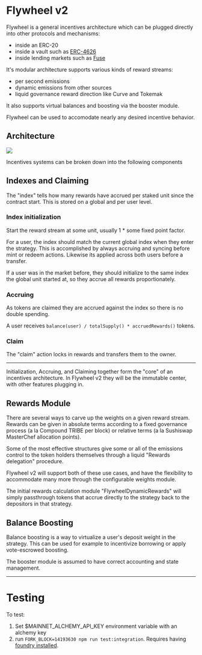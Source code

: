 # Flywheel v2
Flywheel is a general incentives architecture which can be plugged directly into other protocols and mechanisms:
* inside an ERC-20
* inside a vault such as [ERC-4626](https://eips.ethereum.org/EIPS/eip-4626)
* inside lending markets such as [Fuse](https://app.rari.capital/fuse)

It's modular architecture supports various kinds of reward streams:
* per second emissions
* dynamic emissions from other sources
* liquid governance reward direction like Curve and Tokemak

It also supports virtual balances and boosting via the booster module.

Flywheel can be used to accomodate nearly any desired incentive behavior.

## Architecture 
![](https://i.imgur.com/k29SnsF.png)

Incentives systems can be broken down into the following components

## Indexes and Claiming
The "index" tells how many rewards have accrued per staked unit since the contract start. This is stored on a global and per user level.

### Index initialization
Start the reward stream at some unit, usually 1 * some fixed point factor.

For a user, the index should match the current global index when they enter the strategy. This is accomplished by always accruing and syncing before mint or redeem actions. Likewise its applied across both users before a transfer.

If a user was in the market before, they should initialize to the same index the global unit started at, so they accrue all rewards proportionately.

### Accruing
As tokens are claimed they are accrued against the index so there is no double spending.

A user receives `balance(user) / totalSupply() * accruedRewards()` tokens.

### Claim
The "claim" action locks in rewards and transfers them to the owner.

---
Initialization, Accruing, and Claiming together form the "core" of an incentives architecture. In Flywheel v2 they will be the immutable center, with other features plugging in.

## Rewards Module
There are several ways to carve up the weights on a given reward stream. Rewards can be given in absolute terms according to a fixed governance process (a la Compound TRIBE per block) or relative terms (a la Sushiswap MasterChef allocation points).

Some of the most effective structures give some or all of the emissions control to the token holders themselves through a liquid "Rewards delegation" procedure.

Flywheel v2 will support both of these use cases, and have the flexibility to accommodate many more through the configurable weights module.

The initial rewards calculation module "FlywheelDynamicRewards" will simply passthrough tokens that accrue directly to the strategy back to the depositors in that strategy.

## Balance Boosting
Balance boosting is a way to virtualize a user's deposit weight in the strategy. This can be used for example to incentivize borrowing or apply vote-escrowed boosting.

The booster module is assumed to have correct accounting and state management.

---

# Testing

To test:
1. Set $MAINNET_ALCHEMY_API_KEY environment variable with an alchemy key
2. run `FORK_BLOCK=14193630 npm run test:integration`. Requires having [foundry installed](https://github.com/gakonst/foundry#installation).